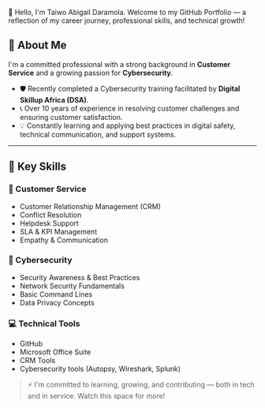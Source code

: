  👋 Hello, I'm Taiwo Abigail Daramola.
Welcome to my GitHub Portfolio — a reflection of my career journey, professional skills, and technical growth!
## 💼 About Me

I'm a committed professional with a strong background in **Customer Service** and a growing passion for **Cybersecurity**.

- 🛡️ Recently completed a Cybersecurity training facilitated by **Digital Skillup Africa (DSA)**.
- 📞 Over 10 years of experience in resolving customer challenges and ensuring customer satisfaction.
- 💡 Constantly learning and applying best practices in digital safety, technical communication, and support systems.

---

## 🧠 Key Skills

### 💬 Customer Service
- Customer Relationship Management (CRM)
- Conflict Resolution
- Helpdesk Support
- SLA & KPI Management
- Empathy & Communication

### 🔐 Cybersecurity
- Security Awareness & Best Practices
- Network Security Fundamentals
- Basic Command Lines
- Data Privacy Concepts

### 💻 Technical Tools
- GitHub
- Microsoft Office Suite
- CRM Tools
- Cybersecurity tools (Autopsy, Wireshark, Splunk)

> ⚡ I'm committed to learning, growing, and contributing — both in tech and in service. Watch this space for more!

